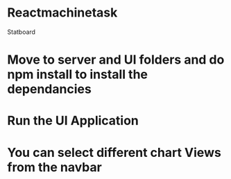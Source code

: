 # Reactmachinetask
Statboard
# Move to server and UI folders and do npm install to install the dependancies
# Run the UI Application
# You can select different chart Views from the navbar
